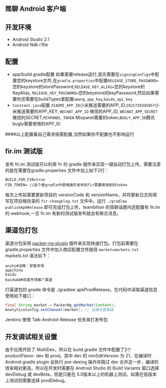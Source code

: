 简聊 Android 客户端
------------------
## 开发环境
- Android Studio 2.1
- Android Ndk r10e
## 配置
- app/build.gradle配置
如果需要release运行,首先需要在```signingConfigs```中配置您的keystore文件,在```gradle.properties```中配置```RELEASE_STORE_PASSWORD=```您的keystore的storePassword,```RELEASE_KEY_ALIAS=```您的keystore的KeyAlias,
```RELEASE_KEY_PASSWORD=```您的keystore的keyPassword,然后如果需要你还需要在buildTypes里配置```umeng_app_key```,```baidu_api_key```
- ```Constant.java```配置
```XIAOMI_APP_ID```小米推送需要的APP_ID,```5921729345057```小米推送需要的APP_KEY, ```WECHAT_APP_ID``` 微信的APP_ID, ```WECHAT_APP_SECRET```微信的SECRET,```MIXPANEL_TOKEN``` Mixpanel需要的token,```BUGLY_APP_ID```腾讯bugly需要使用的APP_ID

####以上配置看自己需求按需配置,当然如果你不配置也不影响运行

## fir.im 测试版
发布 fir.im 测试版可以利用 fir 的 gradle 插件来实现一键自动打包上传。需要注意的是在需要在gradle.properties 文件中加上如下2行：
```
BUILD_FOR_FIR=true
FIR_TOKEN= //这个是gradle中使用插件发布到fir需要使用到的token
```
每次上传前需要更新项目的 versionCode 和 versionName，并将更新日志则填写在项目根目录的 `fir-changelog.txt` 文件中。运行 `./gradlew publishApkRelease` 即可完成打包上传，teambition 的简聊话题内还配置有 fir.im 的 webhook,一旦 fir.im 有新的测试版发布就会有聚合消息。

## 渠道包打包

渠道分包采用 [packer-ng-plugin](https://github.com/mcxiaoke/packer-ng-plugin) 插件来实现快速打包。打包前需要在 gradle.properties 文件中加入商店配置文件路径 `market=markets.txt`
markets.txt 语法如下：
```
anzhi#注释：安智市场
appchina
baidu
baiduAd#百度市场推广渠道
```
打渠道包的 gradle 命令是 ./gradlew apkProdRelease。在代码中读取渠道信息使用如下接口：
```java
final String market = PackerNg.getMarket(Context);
AnalyticsConfig.setChannel(market); // 设置友盟渠道
```
Jenkins 使用 Talk-Android-Release 任务来打发布包

## 开发调试相关设置
由于应用开启了 MultiDex，所以在 build.gradle 文件中配置了2个 productFlavor: dev 和 prod。其中 dev 的 minSdkVersion 为 21，在编译时 Android gradle plugin 会执行 pre-dexing 操作并跳过 dex 合并这一步，编译的效率相对更高。所以在开发时需要在 Android Studio 的 Build Variants 窗口选择devDebug 或 devBeta，但是只能在 5.0版本以上的机器上测试。如需在低版本上测试则需要选择 prodDebug。
